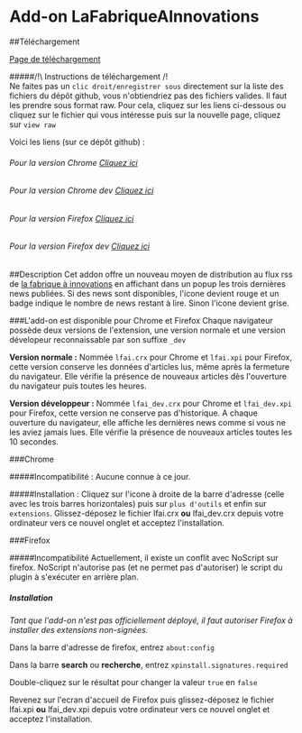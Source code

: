 # Add-on LaFabriqueAInnovations

##Téléchargement

[Page de téléchargement](https://htmlpreview.github.io/?https://github.com/simplon-patrickm/Add-on_LaFabriqueAInnovations/blob/master/index.html)

#####/!\ Instructions de téléchargement /!\
Ne faites pas un `clic droit/enregistrer sous` directement sur la liste des fichiers du dépôt github, vous n'obtiendriez pas des fichiers valides. Il faut les prendre sous format raw. Pour cela, cliquez sur les liens ci-dessous ou cliquez sur le fichier qui vous intéresse puis sur la nouvelle page, cliquez sur `view raw`


Voici les liens (sur ce dépôt github) :
###### Pour la version Chrome [Cliquez ici](https://github.com/simplon-gregoryg/Add-on_LaFabriqueAInnovations/blob/master/lfai.crx?raw=true)
###### Pour la version Chrome dev [Cliquez ici](https://github.com/simplon-gregoryg/Add-on_LaFabriqueAInnovations/blob/master/lfai_dev.crx?raw=true)
###### Pour la version Firefox [Cliquez ici](https://github.com/simplon-gregoryg/Add-on_LaFabriqueAInnovations/blob/master/lfai.xpi?raw=true)
###### Pour la version Firefox dev [Cliquez ici](https://github.com/simplon-gregoryg/Add-on_LaFabriqueAInnovations/blob/master/lfai_dev.xpi?raw=true)


##Description
Cet addon offre un nouveau moyen de distribution au flux rss de [la fabrique à innovations](http://lafabriqueainnovations.com) en affichant dans un popup les trois dernières news publiées.
Si des news sont disponibles, l'icone devient rouge et un badge indique le nombre de news restant à lire. Sinon  l'icone devient grise.

###L'add-on est disponible pour Chrome et Firefox
Chaque navigateur possède deux versions de l'extension, une version normale et une version dévelopeur reconnaissable par son suffixe `_dev`

**Version normale :**
Nommée `lfai.crx` pour Chrome et `lfai.xpi` pour Firefox, cette version conserve les données d'articles lus, même après la fermeture du navigateur. Elle vérifie la présence de nouveaux articles dès l'ouverture du navigateur puis toutes les heures.

**Version développeur :**
Nommée `lfai_dev.crx` pour Chrome et `lfai_dev.xpi` pour Firefox, cette version ne conserve pas d'historique. A chaque ouverture du navigateur, elle affiche les dernières news comme si vous ne les aviez jamais lues. Elle vérifie la présence de nouveaux articles toutes les 10 secondes.


###Chrome

#####Incompatibilité :
Aucune connue à ce jour.

#####Installation :
Cliquez sur l'icone à droite de la barre d'adresse (celle avec les trois barres horizontales) puis sur `plus d'outils` et enfin sur `extensions`.
Glissez-déposez le fichier lfai.crx **ou** lfai_dev.crx depuis votre ordinateur vers ce nouvel onglet et acceptez l'installation.


###Firefox

#####Incompatibilité
Actuellement, il existe un conflit avec NoScript sur firefox. NoScript n'autorise pas (et ne permet pas d'autoriser) le script du plugin à s'exécuter en arrière plan.

##### Installation

*Tant que l'add-on n'est pas officiellement déployé, il faut autoriser Firefox à installer des extensions non-signées.*

Dans la barre d'adresse de firefox, entrez `about:config`

Dans la barre **search** ou **recherche**, entrez `xpinstall.signatures.required`

Double-cliquez sur le résultat pour changer la valeur `true` en `false`

Revenez sur l'ecran d'accueil de Firefox puis glissez-déposez le fichier lfai.xpi __**ou**__ lfai_dev.xpi depuis votre ordinateur vers ce nouvel onglet et acceptez l'installation.
